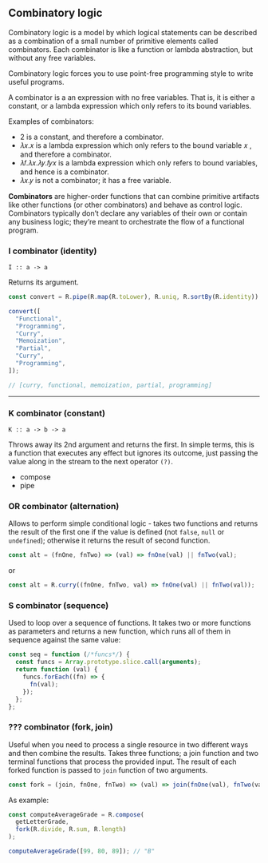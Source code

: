 ## Combinatory logic

Combinatory logic is a model by which logical statements can be described as a combination of a small number of primitive elements called combinators. Each combinator is like a function or lambda abstraction, but without any free variables.

Combinatory logic forces you to use point-free programming style to write useful programs.

A combinator is a an expression with no free variables. That is, it is either a constant, or a lambda expression which only refers to its bound variables.

Examples of combinators:

- 2 is a constant, and therefore a combinator.
- 𝜆𝑥.𝑥 is a lambda expression which only refers to the bound variable 𝑥 , and therefore a combinator.
- 𝜆𝑓.𝜆𝑥.𝜆𝑦.𝑓𝑦𝑥 is a lambda expression which only refers to bound variables, and hence is a combinator.
- 𝜆𝑥.𝑦 is not a combinator; it has a free variable.

**Combinators** are higher-order functions that can combine primitive artifacts like other functions (or other combinators) and behave as control logic. Combinators typically don’t declare any variables of their own or contain any business logic; they’re meant to orchestrate the flow of a functional program.

### **I combinator** (identity)

```
I :: a -> a
```

Returns its argument.

```javascript
const convert = R.pipe(R.map(R.toLower), R.uniq, R.sortBy(R.identity));

convert([
  "Functional",
  "Programming",
  "Curry",
  "Memoization",
  "Partial",
  "Curry",
  "Programming",
]);

// [curry, functional, memoization, partial, programming]
```

---

### **K combinator** (constant)

```
K :: a -> b -> a
```

Throws away its 2nd argument and returns the first.
In simple terms, this is a function that executes any effect but ignores its outcome, just passing the value along in the stream to the next operator `(?)`.

- compose
- pipe

### **OR combinator** (alternation)

Allows to perform simple conditional logic - takes two functions and returns the result of the first one if the value is defined (not `false`, `null` or `undefined`); otherwise it returns the result of second function.

```javascript
const alt = (fnOne, fnTwo) => (val) => fnOne(val) || fnTwo(val);
```

or

```javascript
const alt = R.curry((fnOne, fnTwo, val) => fnOne(val) || fnTwo(val));
```

### **S combinator** (sequence)

Used to loop over a sequence of functions. It takes two or more functions as parameters and returns a new function, which runs all of them in sequence against the same value:

```javascript
const seq = function (/*funcs*/) {
  const funcs = Array.prototype.slice.call(arguments);
  return function (val) {
    funcs.forEach((fn) => {
      fn(val);
    });
  };
};
```

### **??? combinator** (fork, join)

Useful when you need to process a single resource in two different ways and then combine the results. Takes three functions; a join function and two terminal functions that process the provided input. The result of each forked function is passed to `join` function of two arguments.

```javascript
const fork = (join, fnOne, fnTwo) => (val) => join(fnOne(val), fnTwo(val));
```

As example:

```javascript
const computeAverageGrade = R.compose(
  getLetterGrade,
  fork(R.divide, R.sum, R.length)
);

computeAverageGrade([99, 80, 89]); // "B"
```
